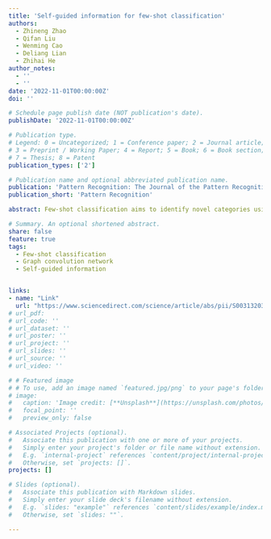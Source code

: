 ```yaml
---
title: 'Self-guided information for few-shot classification'
authors:
  - Zhineng Zhao
  - Qifan Liu
  - Wenming Cao
  - Deliang Lian
  - Zhihai He
author_notes:
  - ''
  - ''
date: '2022-11-01T00:00:00Z'
doi: ''

# Schedule page publish date (NOT publication's date).
publishDate: '2022-11-01T00:00:00Z'

# Publication type.
# Legend: 0 = Uncategorized; 1 = Conference paper; 2 = Journal article;
# 3 = Preprint / Working Paper; 4 = Report; 5 = Book; 6 = Book section;
# 7 = Thesis; 8 = Patent
publication_types: ['2']

# Publication name and optional abbreviated publication name.
publication: 'Pattern Recognition: The Journal of the Pattern Recognition Society'
publication_short: 'Pattern Recognition'

abstract: Few-shot classification aims to identify novel categories using only a few labeled samples. Generally, the metric-based few-shot classification methods compare the feature embedding of Query samples (unlabeled samples) with Support samples (labeled samples) in a metric algorithm to predict which category the Query sample belongs to. Obtaining a good feature embedding for each sample in the feature extraction stage can improve the classification accuracy in the metric stage. Based on this, we design the Self-Guided Information Convolution (SGI-Conv), an improved convolution structure, which utilizes the high-level features to guide the network to extract the required discriminative features. To effectively utilize the feature embeddings of samples, we divide the metric network into multiple blocks and build a multi-layer graph convolutional network by sharing adjacent matrices. The multi-layer structure enhances the aggregation ability of graph convolution. Extensive experiments on multiple benchmark datasets demonstrate that our method has achieved competitive results on the few-shot classification tasks.

# Summary. An optional shortened abstract.
share: false
feature: true
tags:
  - Few-shot classification
  - Graph convolution network
  - Self-guided information


links: 
- name: "Link"
  url: "https://www.sciencedirect.com/science/article/abs/pii/S0031320322003612"
# url_pdf: 
# url_code: ''
# url_dataset: ''
# url_poster: ''
# url_project: ''
# url_slides: ''
# url_source: ''
# url_video: ''

# # Featured image
# # To use, add an image named `featured.jpg/png` to your page's folder.
# image:
#   caption: 'Image credit: [**Unsplash**](https://unsplash.com/photos/jdD8gXaTZsc)'
#   focal_point: ''
#   preview_only: false

# Associated Projects (optional).
#   Associate this publication with one or more of your projects.
#   Simply enter your project's folder or file name without extension.
#   E.g. `internal-project` references `content/project/internal-project/index.md`.
#   Otherwise, set `projects: []`.
projects: []

# Slides (optional).
#   Associate this publication with Markdown slides.
#   Simply enter your slide deck's filename without extension.
#   E.g. `slides: "example"` references `content/slides/example/index.md`.
#   Otherwise, set `slides: ""`.

---
```


